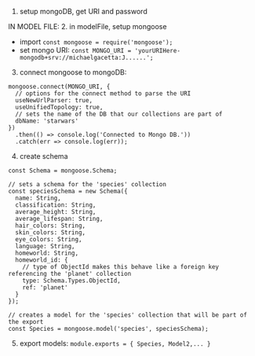1. setup mongoDB, get URI and password

IN MODEL FILE:
2. in modelFile, setup mongoose
  - import `const mongoose = require('mongoose');`
  - set mongo URI: `const MONGO_URI = 'yourURIHere-mongodb+srv://michaelgacetta:J......';`
3. connect mongoose to mongoDB:
  ```
  mongoose.connect(MONGO_URI, {
    // options for the connect method to parse the URI
    useNewUrlParser: true,
    useUnifiedTopology: true,
    // sets the name of the DB that our collections are part of
    dbName: 'starwars'
  })
    .then(() => console.log('Connected to Mongo DB.'))
    .catch(err => console.log(err));
  ```
4. create schema
  ```
  const Schema = mongoose.Schema;

  // sets a schema for the 'species' collection
  const speciesSchema = new Schema({
    name: String,
    classification: String,
    average_height: String,
    average_lifespan: String,
    hair_colors: String,
    skin_colors: String,
    eye_colors: String,
    language: String,
    homeworld: String,
    homeworld_id: {
      // type of ObjectId makes this behave like a foreign key referencing the 'planet' collection
      type: Schema.Types.ObjectId,
      ref: 'planet'
    }
  });

  // creates a model for the 'species' collection that will be part of the export
  const Species = mongoose.model('species', speciesSchema);
  ```
5. export models: `module.exports = { Species, Model2,... }`